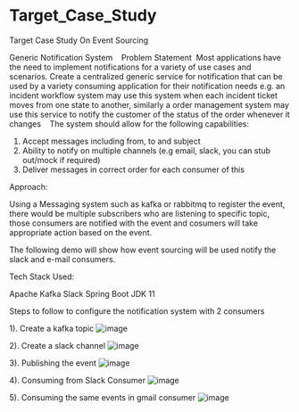 # Target_Case_Study
Target Case Study On Event Sourcing

Generic Notification System 
 
Problem Statement 
Most applications have the need to implement notifications for a variety of use cases and
scenarios. Create a centralized generic service for notification that can be used by a variety
consuming application for their notification needs e.g. an incident workflow system may use
this system when each incident ticket moves from one state to another, similarly a order
management system may use this service to notify the customer of the status of the order
whenever it changes 
 
The system should allow for the following capabilities: 
 
1. Accept messages including from, to and subject 
2. Ability to notify on multiple channels (e.g email, slack, you can stub out/mock if
required) 
3. Deliver messages in correct order for each consumer of this


Approach:

Using a Messaging system such as kafka or rabbitmq to register the event, there would be multiple subscribers who are listening to specific topic, those consumers are notified with the event and cosumers will take appropriate action based on the event. 

The following demo will show how event sourcing will be used notify the slack and e-mail consumers.

Tech Stack Used:

Apache Kafka
Slack
Spring Boot
JDK 11

Steps to follow to configure the notification system with 2 consumers

1). Create a kafka topic
    ![image](https://user-images.githubusercontent.com/6679672/109767744-02a28300-7c1e-11eb-8511-1f84b46e2300.png)
    
2). Create a slack channel
    ![image](https://user-images.githubusercontent.com/6679672/109767910-3aa9c600-7c1e-11eb-9a53-496607e950b1.png)
   
3). Publishing the event
    ![image](https://user-images.githubusercontent.com/6679672/114414646-a2174600-9bcc-11eb-9c39-8ac81aeb3c18.png)

4). Consuming from Slack Consumer
    ![image](https://user-images.githubusercontent.com/6679672/114414768-c410c880-9bcc-11eb-8718-dd7cb160fdac.png)

5). Consuming the same events in gmail consumer
    ![image](https://user-images.githubusercontent.com/6679672/114414964-e7d40e80-9bcc-11eb-93ee-daf1b9c1c121.png)










